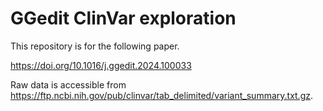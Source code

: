 # GGedit ClinVar exploration
This repository is for the following paper.

https://doi.org/10.1016/j.ggedit.2024.100033

Raw data is accessible from https://ftp.ncbi.nih.gov/pub/clinvar/tab_delimited/variant_summary.txt.gz.
